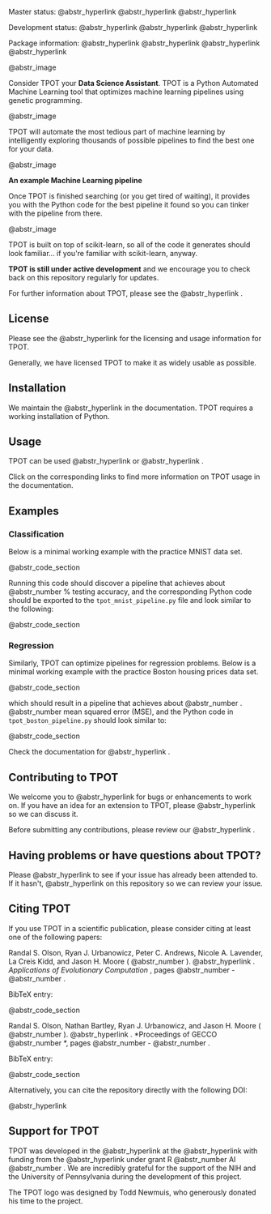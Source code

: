 Master status: @abstr_hyperlink @abstr_hyperlink @abstr_hyperlink 

Development status: @abstr_hyperlink @abstr_hyperlink @abstr_hyperlink 

Package information: @abstr_hyperlink @abstr_hyperlink @abstr_hyperlink @abstr_hyperlink 

@abstr_image 

Consider TPOT your **Data Science Assistant**. TPOT is a Python Automated Machine Learning tool that optimizes machine learning pipelines using genetic programming.

@abstr_image 

TPOT will automate the most tedious part of machine learning by intelligently exploring thousands of possible pipelines to find the best one for your data.

@abstr_image 

**An example Machine Learning pipeline**

Once TPOT is finished searching (or you get tired of waiting), it provides you with the Python code for the best pipeline it found so you can tinker with the pipeline from there.

@abstr_image 

TPOT is built on top of scikit-learn, so all of the code it generates should look familiar... if you're familiar with scikit-learn, anyway.

**TPOT is still under active development** and we encourage you to check back on this repository regularly for updates.

For further information about TPOT, please see the @abstr_hyperlink .

## License

Please see the @abstr_hyperlink for the licensing and usage information for TPOT.

Generally, we have licensed TPOT to make it as widely usable as possible.

## Installation

We maintain the @abstr_hyperlink in the documentation. TPOT requires a working installation of Python.

## Usage

TPOT can be used @abstr_hyperlink or @abstr_hyperlink .

Click on the corresponding links to find more information on TPOT usage in the documentation.

## Examples

### Classification

Below is a minimal working example with the practice MNIST data set.

@abstr_code_section 

Running this code should discover a pipeline that achieves about @abstr_number % testing accuracy, and the corresponding Python code should be exported to the `tpot_mnist_pipeline.py` file and look similar to the following:

@abstr_code_section 

### Regression

Similarly, TPOT can optimize pipelines for regression problems. Below is a minimal working example with the practice Boston housing prices data set.

@abstr_code_section 

which should result in a pipeline that achieves about @abstr_number . @abstr_number mean squared error (MSE), and the Python code in `tpot_boston_pipeline.py` should look similar to:

@abstr_code_section 

Check the documentation for @abstr_hyperlink .

## Contributing to TPOT

We welcome you to @abstr_hyperlink for bugs or enhancements to work on. If you have an idea for an extension to TPOT, please @abstr_hyperlink so we can discuss it.

Before submitting any contributions, please review our @abstr_hyperlink .

## Having problems or have questions about TPOT?

Please @abstr_hyperlink to see if your issue has already been attended to. If it hasn't, @abstr_hyperlink on this repository so we can review your issue.

## Citing TPOT

If you use TPOT in a scientific publication, please consider citing at least one of the following papers:

Randal S. Olson, Ryan J. Urbanowicz, Peter C. Andrews, Nicole A. Lavender, La Creis Kidd, and Jason H. Moore ( @abstr_number ). @abstr_hyperlink . _Applications of Evolutionary Computation_ , pages @abstr_number - @abstr_number .

BibTeX entry:

@abstr_code_section 

Randal S. Olson, Nathan Bartley, Ryan J. Urbanowicz, and Jason H. Moore ( @abstr_number ). @abstr_hyperlink . *Proceedings of GECCO @abstr_number *, pages @abstr_number - @abstr_number .

BibTeX entry:

@abstr_code_section 

Alternatively, you can cite the repository directly with the following DOI:

@abstr_hyperlink 

## Support for TPOT

TPOT was developed in the @abstr_hyperlink at the @abstr_hyperlink with funding from the @abstr_hyperlink under grant R @abstr_number AI @abstr_number . We are incredibly grateful for the support of the NIH and the University of Pennsylvania during the development of this project.

The TPOT logo was designed by Todd Newmuis, who generously donated his time to the project.
